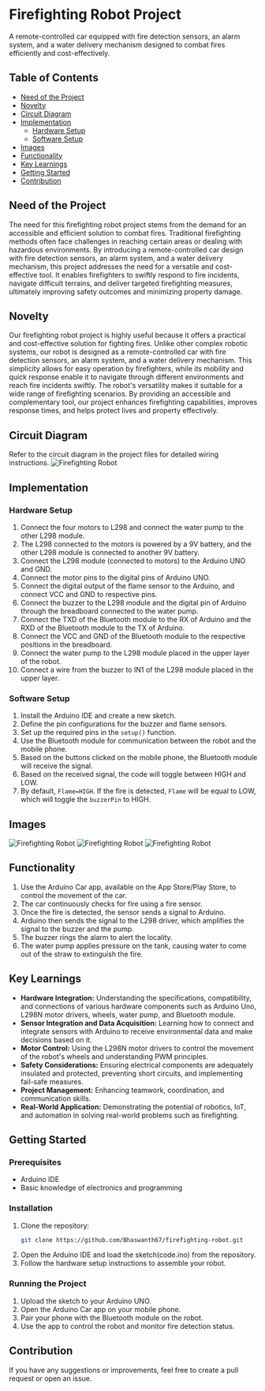 # Firefighting Robot Project

A remote-controlled car equipped with fire detection sensors, an alarm system, and a water delivery mechanism designed to combat fires efficiently and cost-effectively. 

## Table of Contents

- [Need of the Project](#need-of-the-project)
- [Novelty](#novelty)
- [Circuit Diagram](#circuit-diagram)
- [Implementation](#implementation)
  - [Hardware Setup](#hardware-setup)
  - [Software Setup](#software-setup)
- [Images](#images)
- [Functionality](#functionality)
- [Key Learnings](#key-learnings)
- [Getting Started](#getting-started)
- [Contribution](#contribution)

## Need of the Project

The need for this firefighting robot project stems from the demand for an accessible and efficient solution to combat fires. Traditional firefighting methods often face challenges in reaching certain areas or dealing with hazardous environments. By introducing a remote-controlled car design with fire detection sensors, an alarm system, and a water delivery mechanism, this project addresses the need for a versatile and cost-effective tool. It enables firefighters to swiftly respond to fire incidents, navigate difficult terrains, and deliver targeted firefighting measures, ultimately improving safety outcomes and minimizing property damage.

## Novelty

Our firefighting robot project is highly useful because it offers a practical and cost-effective solution for fighting fires. Unlike other complex robotic systems, our robot is designed as a remote-controlled car with fire detection sensors, an alarm system, and a water delivery mechanism. This simplicity allows for easy operation by firefighters, while its mobility and quick response enable it to navigate through different environments and reach fire incidents swiftly. The robot's versatility makes it suitable for a wide range of firefighting scenarios. By providing an accessible and complementary tool, our project enhances firefighting capabilities, improves response times, and helps protect lives and property effectively.

## Circuit Diagram

Refer to the circuit diagram in the project files for detailed wiring instructions.
![Firefighting Robot](images/ffr3.png)

## Implementation

### Hardware Setup

1. Connect the four motors to L298 and connect the water pump to the other L298 module.
2. The L298 connected to the motors is powered by a 9V battery, and the other L298 module is connected to another 9V battery.
3. Connect the L298 module (connected to motors) to the Arduino UNO and GND.
4. Connect the motor pins to the digital pins of Arduino UNO.
5. Connect the digital output of the flame sensor to the Arduino, and connect VCC and GND to respective pins.
6. Connect the buzzer to the L298 module and the digital pin of Arduino through the breadboard connected to the water pump.
7. Connect the TXD of the Bluetooth module to the RX of Arduino and the RXD of the Bluetooth module to the TX of Arduino.
8. Connect the VCC and GND of the Bluetooth module to the respective positions in the breadboard.
9. Connect the water pump to the L298 module placed in the upper layer of the robot.
10. Connect a wire from the buzzer to IN1 of the L298 module placed in the upper layer.

### Software Setup

1. Install the Arduino IDE and create a new sketch.
2. Define the pin configurations for the buzzer and flame sensors.
3. Set up the required pins in the `setup()` function.
4. Use the Bluetooth module for communication between the robot and the mobile phone.
5. Based on the buttons clicked on the mobile phone, the Bluetooth module will receive the signal.
6. Based on the received signal, the code will toggle between HIGH and LOW.
7. By default, `Flame=HIGH`. If the fire is detected, `Flame` will be equal to LOW, which will toggle the `buzzerPin` to HIGH.

## Images
![Firefighting Robot](images/ffr1.png)
![Firefighting Robot](images/ffr2.png)
![Firefighting Robot](images/car.jpg)

## Functionality

1. Use the Arduino Car app, available on the App Store/Play Store, to control the movement of the car.
2. The car continuously checks for fire using a fire sensor.
3. Once the fire is detected, the sensor sends a signal to Arduino.
4. Arduino then sends the signal to the L298 driver, which amplifies the signal to the buzzer and the pump.
5. The buzzer rings the alarm to alert the locality.
6. The water pump applies pressure on the tank, causing water to come out of the straw to extinguish the fire.

## Key Learnings

- **Hardware Integration:** Understanding the specifications, compatibility, and connections of various hardware components such as Arduino Uno, L298N motor drivers, wheels, water pump, and Bluetooth module.
- **Sensor Integration and Data Acquisition:** Learning how to connect and integrate sensors with Arduino to receive environmental data and make decisions based on it.
- **Motor Control:** Using the L298N motor drivers to control the movement of the robot's wheels and understanding PWM principles.
- **Safety Considerations:** Ensuring electrical components are adequately insulated and protected, preventing short circuits, and implementing fail-safe measures.
- **Project Management:** Enhancing teamwork, coordination, and communication skills.
- **Real-World Application:** Demonstrating the potential of robotics, IoT, and automation in solving real-world problems such as firefighting.

## Getting Started

### Prerequisites

- Arduino IDE
- Basic knowledge of electronics and programming

### Installation

1. Clone the repository:
   ```bash
   git clone https://github.com/Bhaswanth67/firefighting-robot.git
   ```
2. Open the Arduino IDE and load the sketch(code.ino) from the repository.
3. Follow the hardware setup instructions to assemble your robot.

### Running the Project

1. Upload the sketch to your Arduino UNO.
2. Open the Arduino Car app on your mobile phone.
3. Pair your phone with the Bluetooth module on the robot.
4. Use the app to control the robot and monitor fire detection status.

## Contribution

If you have any suggestions or improvements, feel free to create a pull request or open an issue.

